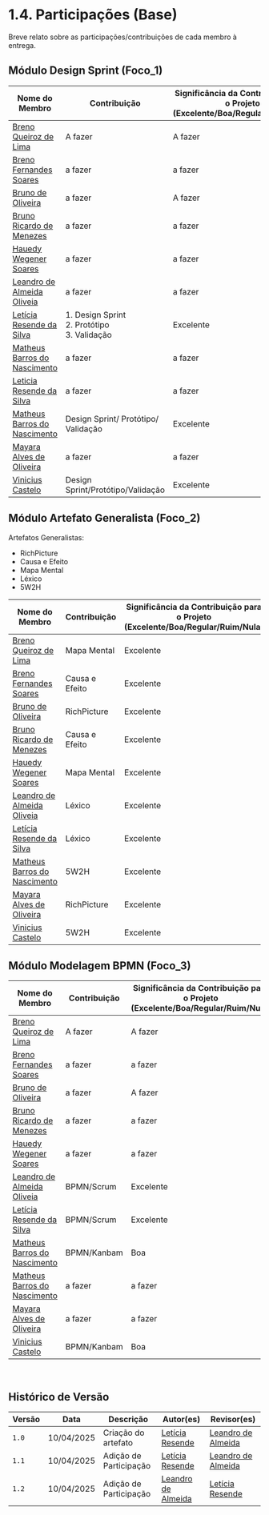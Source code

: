 # 1.4. Participações (Base)

Breve relato sobre as participações/contribuições de cada membro à entrega. 

## Módulo Design Sprint (Foco_1)


| Nome do Membro                                                         | Contribuição                                             | Significância da Contribuição para o Projeto (Excelente/Boa/Regular/Ruim/Nula) |
| ---------------------------------------------------------------------- | -------------------------------------------------------- | ------------------------------------------------------------------------------ |
| [Breno Queiroz de Lima](https://github.com/brenob6)   |  A fazer | A fazer      |
| [Breno Fernandes Soares](https://github.com/brenofrds)   |  a fazer  |  a fazer   |
| [Bruno de Oliveira](https://github.com/BrunoOLiveirax)  |  a fazer    |  A fazer  |
| [Bruno Ricardo de Menezes](https://github.com/EhOBruno)  |   a fazer    |   a fazer    |
| [Hauedy Wegener Soares](https://github.com/HauedyWS)      | a fazer | a fazer              |   
| [Leandro de Almeida Oliveia](https://github.com/leomitx10)          | a fazer | a fazer     |
| [Letícia Resende da Silva ](https://github.com/LeticiaResende23)     | 1. Design Sprint <br> 2. Protótipo <br> 3. Validação       |  Excelente  |
| [Matheus Barros do Nascimento](https://github.com/Ninja-Haiyai)      | a fazer     |     a fazer  |
| [Leticia Resende da Silva ](https://github.com/LeticiaResende23)     |  a fazer       |  a fazer  |
| [Matheus Barros do Nascimento](https://github.com/Ninja-Haiyai)      | Design Sprint/ Protótipo/ Validação    |     Excelente  |
| [Mayara Alves de Oliveira](https://github.com/Mayara-tech)   |   a fazer  | a fazer   |
| [Vinicius Castelo](https://github.com/Vini47)   |   Design Sprint/Protótipo/Validação | Excelente    |              


## Módulo Artefato Generalista (Foco_2)

Artefatos Generalistas:

- RichPicture
- Causa e Efeito
- Mapa Mental
- Léxico
- 5W2H

| Nome do Membro | Contribuição | Significância da Contribuição para o Projeto (Excelente/Boa/Regular/Ruim/Nula) |
| ---------------------------------------------------------------------- | -------------------------------------------------------- | ------------------------------------------------------------------------------ |
| [Breno Queiroz de Lima](https://github.com/brenob6)  | Mapa Mental| Excelente  |
| [Breno Fernandes Soares](https://github.com/brenofrds) | Causa e Efeito  |  Excelente  |
| [Bruno de Oliveira](https://github.com/BrunoOLiveirax)                   | RichPicture  |  Excelente  |
| [Bruno Ricardo de Menezes](https://github.com/EhOBruno)   | Causa e Efeito  |  Excelente |
| [Hauedy Wegener Soares](https://github.com/HauedyWS)   | Mapa Mental |   Excelente  |                  
| [Leandro de Almeida Oliveia](https://github.com/leomitx10)  | Léxico |  Excelente   |
| [Letícia Resende da Silva ](https://github.com/LeticiaResende23) | Léxico  | Excelente |
| [Matheus Barros do Nascimento](https://github.com/Ninja-Haiyai)     |   5W2H  | Excelente   |
| [Mayara Alves de Oliveira](https://github.com/Mayara-tech)   |  RichPicture  | Excelente    |
| [Vinicius Castelo](https://github.com/Vini47)  | 5W2H | Excelente   |               


## Módulo Modelagem BPMN (Foco_3)


| Nome do Membro                                                         | Contribuição                                             | Significância da Contribuição para o Projeto (Excelente/Boa/Regular/Ruim/Nula) |
| ---------------------------------------------------------------------- | -------------------------------------------------------- | ------------------------------------------------------------------------------ |
| [Breno Queiroz de Lima](https://github.com/brenob6)  | A fazer | A fazer   |
| [Breno Fernandes Soares](https://github.com/brenofrds)  | a fazer  |  a fazer   |
| [Bruno de Oliveira](https://github.com/BrunoOLiveirax)  |     a fazer        |   A fazer  |
| [Bruno Ricardo de Menezes](https://github.com/EhOBruno)    | a fazer      |     a fazer       |
| [Hauedy Wegener Soares](https://github.com/HauedyWS)     | a fazer | a fazer    |        
| [Leandro de Almeida Oliveia](https://github.com/leomitx10) | BPMN/Scrum | Excelente |
| [Letícia Resende da Silva ](https://github.com/LeticiaResende23)   |  BPMN/Scrum   | Excelente |
| [Matheus Barros do Nascimento](https://github.com/Ninja-Haiyai)    | BPMN/Kanbam   |   Boa    |
| [Matheus Barros do Nascimento](https://github.com/Ninja-Haiyai)    |  a fazer   |   a fazer    |
| [Mayara Alves de Oliveira](https://github.com/Mayara-tech)   | a fazer  | a fazer   |
| [Vinicius Castelo](https://github.com/Vini47)  |  BPMN/Kanbam | Boa  |

<br>

## **Histórico de Versão**

| Versão | Data       | Descrição             | Autor(es)                                                                 | Revisor(es)                                                                 |
|--------|------------|-----------------------|---------------------------------------------------------------------------|------------------------------------------------------------------------------|
| `1.0`  | 10/04/2025 | Criação do artefato   | [Letícia Resende](https://github.com/LeticiaResende23)                   | [Leandro de Almeida](https://github.com/leomitx10)                          |
| `1.1`  | 10/04/2025 | Adição de Participação| [Letícia Resende](https://github.com/LeticiaResende23)                   | [Leandro de Almeida](https://github.com/leomitx10)                          |
| `1.2`  | 10/04/2025 | Adição de Participação| [Leandro de Almeida](https://github.com/leomitx10)                        | [Letícia Resende](https://github.com/LeticiaResende23)                     |

